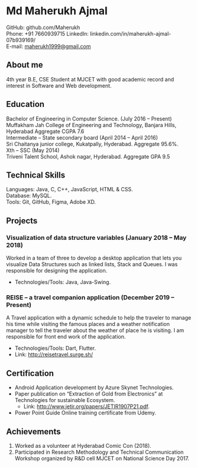 # Md Maherukh Ajmal 


GitHub: github.com/Maherukh               
Phone: +91 7660939715 
LinkedIn: linkedin.com/in/maherukh-ajmal-07b939169/           
E-mail: maherukh1999@gmail.com 

 
## About me 
4th year B.E, CSE Student at MJCET with good academic record and interest in Software and Web development. 

 
## Education   
Bachelor of Engineering in Computer Science.              (July 2016 – Present)    
Muffakham Jah College of Engineering and Technology, Banjara Hills, Hyderabad     Aggregate CGPA 7.6       
 Intermediate – State secondary board         (April 2014 – April 2016)    
Sri Chaitanya junior college, Kukatpally, Hyderabad.    Aggregate 95.6%.        
Xth – SSC           (May 2014)   
Triveni Talent School, Ashok nagar, Hyderabad.    Aggregate GPA 9.5 
 
 
## Technical Skills 
Languages: Java, C, C++, JavaScript, HTML & CSS.    
Database: MySQL.    
Tools: Git, GitHub, Figma, Adobe XD. 
 
 
## Projects  
### Visualization of data structure variables       (January 2018 – May 2018)

Worked in a team of three to develop a desktop application that lets you visualize Data Structures such as linked lists, Stack and Queues.  I was responsible for designing the application.  
* Technologies/Tools: Java, Java-Swing. 
 
### REISE – a travel companion application         (December 2019 – Present) 

A Travel application with a dynamic schedule to help the traveler to manage his time while visiting the famous places and a weather notification manager to tell the traveler about the weather of place he is visiting. I am responsible for front end work of the application.  
* Technologies/Tools: Dart, Flutter.
* Link: http://reisetravel.surge.sh/
 
 
## Certification  
* Android Application development by Azure Skynet Technologies.  
* Paper publication on “Extraction of Gold from Electronics” at Technologies for sustainable Ecosystem.  
  * Link: http://www.jetir.org/papers/JETIR1907P21.pdf.
* Power Point Guide Online training certificate from Udemy. 
 
 
## Achievements 
1. Worked as a volunteer at Hyderabad Comic Con (2018). 
2. Participated in Research Methodology and Technical Communication Workshop organized by R&D cell MJCET on National Science Day 2017.
